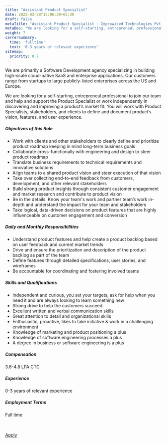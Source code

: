```yaml
---
title: "Assistant Product Specialist"
date: 2022-03-28T15:06:39+05:30
draft: false
metaTitle: "Assistant Product Specialist - Improwised Technologies Pvt. Ltd"
metaDes: "We are looking for a self-starting, entrepreneul professional to join our team and help and support the Product Specialist or work independently in discovering and improving a product’s market fit. You will work with Product Specialists, stakeholders, and clients to define and document product’s vision, features, and user experience."
weight: 7
carrerSummary:
  time: 'fulltime'
  text: '0-3 years of relevant experience'
sitemap:
  priority: 0.7
---
```


<div class="col-md-9 col-sm-12 job-details">
  <p>
    We are primarily a Software Development agency specializing in building high-scale cloud-native SaaS and enterprise applications. Our customers range from startups to large publicly-listed enterprises across the US and Europe.
  </p>
  <p>
    We are looking for a self-starting, entrepreneul professional to join our team and help and support the Product Specialist or work independently in discovering and improving a product’s market fit. You will work with Product Specialists, stakeholders, and clients to define and document product’s vision, features, and user experience.
  </p>

  <div class="text-block">
    <h5>Objectives of this Role</h5>
    <ul class="bullets">
      <li>Work with clients and other stakeholders to clearly define and prioritize product roadmap keeping in mind long-term business goals</li>
      <li>Collaborate cross-functionally with engineering and design to steer product roadmap</li>
      <li>Translate business requirements to technical requirements and innovative solutions</li>
      <li>Align teams to a shared product vision and steer execution of that vision</li>
      <li>Take over collecting end-to-end feedback from customers, development, and other relevant stakeholders</li>
      <li>Build strong product insights through consistent customer engagement and market research and contribute to product vision</li>
      <li>Be in the details. Know your team's work and partner team’s work in-depth and understand the impact for your team and stakeholders</li>
      <li>Take logical, data-driven decisions on product features that are highly influenceable on customer engagement and conversion</li>
    </ul>
  </div>
  <div class="text-block">
    <h5>Daily and Monthly Responsibilities</h5>
    <ul class="bullets">
      <li>Understand product features and help create a product backlog based on user feedback and current market trends</li>
      <li>Drive and ensure the prioritization and description of the product backlog as part of the team</li>
      <li>Define features through detailed specifications, user stories, and wireframes</li>
      <li>Be accountable for coordinating and fostering involved teams</li>
    </ul>
  </div>
  <div class="text-block">
    <h5>Skills and Qualifications</h5>
    <ul class="bullets">
      <li>Independent and curious, you set your targets, ask for help when you need it and are always looking to learn something new</li>
      <li>Strong drive to help the customers succeed</li>
      <li>Excellent written and verbal communication skills</li>
      <li>Great attention to detail and organizational skills</li>
      <li>Enthusiastic, proactive, likes to take initiative & work in a challenging environment</li>
      <li>Knowledge of marketing and product positioning a plus</li>
      <li>Knowledge of software engineering processes a plus</li>
      <li>A degree in business or software engineering is a plus</li>
    </ul>
  </div>

</div>

<div class="col-md-3 col-sm-12">
  <div class="text-block">
    <h5>Compensation</h5>
    <p>
      3.6-4.8 LPA CTC
    </p>
  </div>
  <div class="text-block">
    <h5>Experience</h5>
    <p>
      0-3 years of relevant experience
    </p>
  </div>
  <div class="text-block">
    <h5>Employment Terms</h5>
    <p>
      Full time
    </p>
  </div>
</div>

<div class="col-lg-12">
  <br><br>
  <div class="text-block">
    <a class="btn btn--primary type--uppercase" target="_blank" rel="noopener" href="mailto:careers@improwised.com?subject=Apply for assistant product specialist">
    <span class="btn__text">
      Apply
    </span>
    </a>
  </div>
</div>